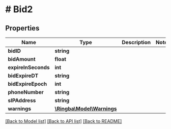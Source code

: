 # # Bid2

## Properties

Name | Type | Description | Notes
------------ | ------------- | ------------- | -------------
**bidID** | **string** |  |
**bidAmount** | **float** |  |
**expireInSeconds** | **int** |  |
**bidExpireDT** | **string** |  |
**bidExpireEpoch** | **int** |  |
**phoneNumber** | **string** |  |
**sIPAddress** | **string** |  |
**warnings** | [**\Ringba\Model\Warnings**](Warnings.md) |  |

[[Back to Model list]](../../README.md#models) [[Back to API list]](../../README.md#endpoints) [[Back to README]](../../README.md)
